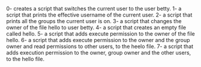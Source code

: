 0- creates a script that switches the current user to the user betty.
1- a script that prints the effective username of the current user. 
2- a script that prints all the groups the current user is on.
3- a script that changes the owner of the file hello to user betty.
4- a script that creates an empty file called hello.
5- a script that adds execute permission to the owner of the file hello.
6- a script that adds execute  permission to the owner and the group owner and read permissions to other users, to the heelo file.
7- a script that adds execution permission to the owner, group owner and the other users, to the hello file.
